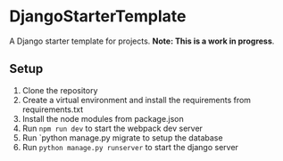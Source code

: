 # DjangoStarterTemplate
A Django starter template for projects. **Note: This is a work in progress**.


## Setup
1. Clone the repository
2. Create a virtual environment and install the requirements from requirements.txt
3. Install the node modules from package.json
4. Run `npm run dev` to start the webpack dev server
5. Run `python manage.py migrate to setup the database
6. Run `python manage.py runserver` to start the django server

